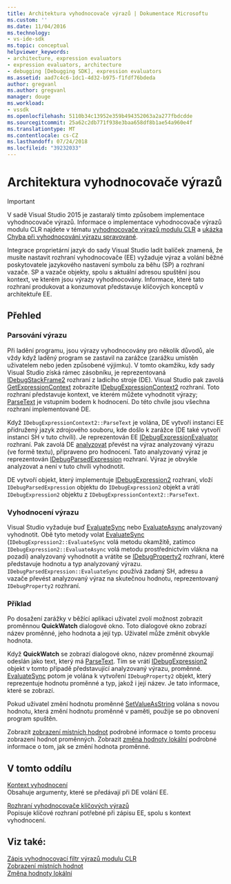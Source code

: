 ```yaml
---
title: Architektura vyhodnocovače výrazů | Dokumentace Microsoftu
ms.custom: ''
ms.date: 11/04/2016
ms.technology:
- vs-ide-sdk
ms.topic: conceptual
helpviewer_keywords:
- architecture, expression evaluators
- expression evaluators, architecture
- debugging [Debugging SDK], expression evaluators
ms.assetid: aad7c4c6-1dc1-4d32-b975-f1fdf76bdeda
author: gregvanl
ms.author: gregvanl
manager: douge
ms.workload:
- vssdk
ms.openlocfilehash: 5110b34c13952e359b494352063a2a277fbdcdde
ms.sourcegitcommit: 25a62c2db771f938e3baa658df8b1ae54a960e4f
ms.translationtype: MT
ms.contentlocale: cs-CZ
ms.lasthandoff: 07/24/2018
ms.locfileid: "39232033"
---
```

# <a name="expression-evaluator-architecture"></a>Architektura vyhodnocovače výrazů
> [!IMPORTANT]
>  V sadě Visual Studio 2015 je zastaralý tímto způsobem implementace vyhodnocovače výrazů. Informace o implementace vyhodnocovače výrazů modulu CLR najdete v tématu [vyhodnocovače výrazů modulu CLR](https://github.com/Microsoft/ConcordExtensibilitySamples/wiki/CLR-Expression-Evaluators) a [ukázka Chyba při vyhodnocování výrazu spravované](https://github.com/Microsoft/ConcordExtensibilitySamples/wiki/Managed-Expression-Evaluator-Sample).  
  
 Integrace proprietární jazyk do sady Visual Studio ladit balíček znamená, že musíte nastavit rozhraní vyhodnocovače (EE) vyžaduje výraz a volání běžné poskytovatele jazykového nastavení symbolu za běhu (SP) a rozhraní vazače. SP a vazače objekty, spolu s aktuální adresou spuštění jsou kontext, ve kterém jsou výrazy vyhodnocovány. Informace, které tato rozhraní produkovat a konzumovat představuje klíčových konceptů v architektuře EE.  
  
## <a name="overview"></a>Přehled  
  
### <a name="parse-the-expression"></a>Parsování výrazu  
 Při ladění programu, jsou výrazy vyhodnocovány pro několik důvodů, ale vždy když laděný program se zastavil na zarážce (zarážku umístěn uživatelem nebo jeden způsobené výjimku). V tomto okamžiku, kdy sady Visual Studio získá rámec zásobníku, je reprezentovaná [IDebugStackFrame2](../../extensibility/debugger/reference/idebugstackframe2.md) rozhraní z ladicího stroje (DE). Visual Studio pak zavolá [GetExpressionContext](../../extensibility/debugger/reference/idebugstackframe2-getexpressioncontext.md) zobrazíte [IDebugExpressionContext2](../../extensibility/debugger/reference/idebugexpressioncontext2.md) rozhraní. Toto rozhraní představuje kontext, ve kterém můžete vyhodnotit výrazy; [ParseText](../../extensibility/debugger/reference/idebugexpressioncontext2-parsetext.md) je vstupním bodem k hodnocení. Do této chvíle jsou všechna rozhraní implementované DE.  
  
 Když `IDebugExpressionContext2::ParseText` je volána, DE vytvoří instanci EE přidružený jazyk zdrojového souboru, kde došlo k zarážce (DE také vytvoří instanci SH v tuto chvíli). Je reprezentován EE [IDebugExpressionEvaluator](../../extensibility/debugger/reference/idebugexpressionevaluator.md) rozhraní. Pak zavolá DE [analyzovat](../../extensibility/debugger/reference/idebugexpressionevaluator-parse.md) převést na výraz analyzovaný výrazu (ve formě textu), připraveno pro hodnocení. Tato analyzovaný výraz je reprezentován [IDebugParsedExpression](../../extensibility/debugger/reference/idebugparsedexpression.md) rozhraní. Výraz je obvykle analyzovat a není v tuto chvíli vyhodnotit.  
  
 DE vytvoří objekt, který implementuje [IDebugExpression2](../../extensibility/debugger/reference/idebugexpression2.md) rozhraní, vloží `IDebugParsedExpression` objektu do `IDebugExpression2` objekt a vrátí `IDebugExpression2` objektu z `IDebugExpressionContext2::ParseText`.  
  
### <a name="evaluate-the-expression"></a>Vyhodnocení výrazu  
 Visual Studio vyžaduje buď [EvaluateSync](../../extensibility/debugger/reference/idebugexpression2-evaluatesync.md) nebo [EvaluateAsync](../../extensibility/debugger/reference/idebugexpression2-evaluateasync.md) analyzovaný vyhodnotit. Obě tyto metody volat [EvaluateSync](../../extensibility/debugger/reference/idebugparsedexpression-evaluatesync.md) (`IDebugExpression2::EvaluateSync` volá metodu okamžitě, zatímco `IDebugExpression2::EvaluateAsync` volá metodu prostřednictvím vlákna na pozadí) analyzovaný vyhodnotit a vrátíte se [ IDebugProperty2](../../extensibility/debugger/reference/idebugproperty2.md) rozhraní, které představuje hodnotu a typ analyzovaný výrazu. `IDebugParsedExpression::EvaluateSync` používá zadaný SH, adresu a vazače převést analyzovaný výraz na skutečnou hodnotu, reprezentovaný `IDebugProperty2` rozhraní.  
  
### <a name="for-example"></a>Příklad  
 Po dosažení zarážky v běžící aplikaci uživatel zvolí možnost zobrazit proměnnou **QuickWatch** dialogové okno. Toto dialogové okno zobrazí název proměnné, jeho hodnota a její typ. Uživatel může změnit obvykle hodnota.  
  
 Když **QuickWatch** se zobrazí dialogové okno, název proměnné zkoumají odeslán jako text, který má [ParseText](../../extensibility/debugger/reference/idebugexpressioncontext2-parsetext.md). Tím se vrátí [IDebugExpression2](../../extensibility/debugger/reference/idebugexpression2.md) objekt v tomto případě představující analyzovaný výrazu, proměnné. [EvaluateSync](../../extensibility/debugger/reference/idebugexpression2-evaluatesync.md) potom je volána k vytvoření `IDebugProperty2` objekt, který reprezentuje hodnotu proměnné a typ, jakož i její název. Je tato informace, které se zobrazí.  
  
 Pokud uživatel změní hodnotu proměnné [SetValueAsString](../../extensibility/debugger/reference/idebugproperty2-setvalueasstring.md) volána s novou hodnotu, která změní hodnotu proměnné v paměti, použije se po obnovení program spuštěn.  
  
 Zobrazit [zobrazení místních hodnot](../../extensibility/debugger/displaying-locals.md) podrobné informace o tomto procesu zobrazení hodnot proměnných. Zobrazit [změna hodnoty lokální](../../extensibility/debugger/changing-the-value-of-a-local.md) podrobné informace o tom, jak se změní hodnota proměnné.  
  
## <a name="in-this-section"></a>V tomto oddílu  
 [Kontext vyhodnocení](../../extensibility/debugger/evaluation-context.md)  
 Obsahuje argumenty, které se předávají při DE volání EE.  
  
 [Rozhraní vyhodnocovače klíčových výrazů](../../extensibility/debugger/key-expression-evaluator-interfaces.md)  
 Popisuje klíčové rozhraní potřebné při zápisu EE, spolu s kontext vyhodnocení.  
  
## <a name="see-also"></a>Viz také:  
 [Zápis vyhodnocovací filtr výrazů modulu CLR](../../extensibility/debugger/writing-a-common-language-runtime-expression-evaluator.md)   
 [Zobrazení místních hodnot](../../extensibility/debugger/displaying-locals.md)   
 [Změna hodnoty lokální](../../extensibility/debugger/changing-the-value-of-a-local.md)